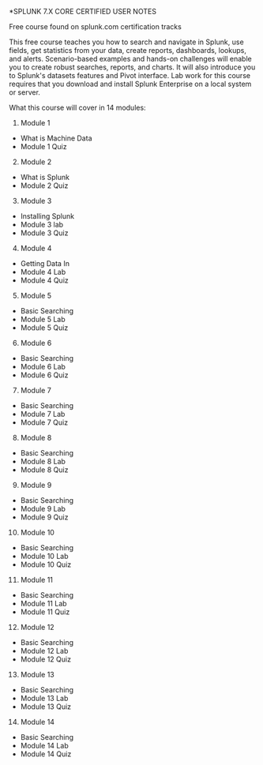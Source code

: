 \*SPLUNK 7.X CORE CERTIFIED USER NOTES

Free course found on splunk.com certification tracks

This free course teaches you how to search and navigate in Splunk, use fields, get statistics from your data, create reports, dashboards, lookups, and alerts. Scenario-based examples and hands-on challenges will enable you to create robust searches, reports, and charts. It will also introduce you to Splunk's datasets features and Pivot interface. Lab work for this course requires that you download and install Splunk Enterprise on a local system or server.

What this course will cover in 14 modules:

1. Module 1

- What is Machine Data
- Module 1 Quiz

2. Module 2

- What is Splunk
- Module 2 Quiz

3. Module 3

- Installing Splunk
- Module 3 lab
- Module 3 Quiz

4. Module 4

- Getting Data In
- Module 4 Lab
- Module 4 Quiz

5. Module 5

- Basic Searching
- Module 5 Lab
- Module 5 Quiz

6. Module 6

- Basic Searching
- Module 6 Lab
- Module 6 Quiz

7. Module 7

- Basic Searching
- Module 7 Lab
- Module 7 Quiz

8. Module 8

- Basic Searching
- Module 8 Lab
- Module 8 Quiz

9. Module 9

- Basic Searching
- Module 9 Lab
- Module 9 Quiz

10. Module 10

- Basic Searching
- Module 10 Lab
- Module 10 Quiz

11. Module 11

- Basic Searching
- Module 11 Lab
- Module 11 Quiz

12. Module 12

- Basic Searching
- Module 12 Lab
- Module 12 Quiz

13. Module 13

- Basic Searching
- Module 13 Lab
- Module 13 Quiz

14. Module 14

- Basic Searching
- Module 14 Lab
- Module 14 Quiz
